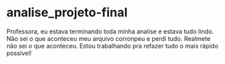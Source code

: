 # analise_projeto-final
Professora, eu estava terminando toda minha analise e estava tudo lindo. Não sei o que aconteceu meu arquivo corronpeu e perdi tudo. Realmete não sei o que aconteceu. Estou trabalhando pra refazer tudo o mais rápido possível!
